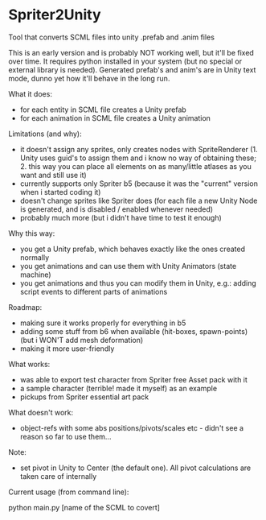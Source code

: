 Spriter2Unity
=============

Tool that converts SCML files into unity .prefab and .anim files

This is an early version and is probably NOT working well, but it'll be fixed over time. It requires python installed in your system (but no special or external library is needed). Generated prefab's and anim's are in Unity text mode, dunno yet how it'll behave in the long run.

What it does:
- for each entity in SCML file creates a Unity prefab
- for each animation in SCML file creates a Unity animation

Limitations (and why):
- it doesn't assign any sprites, only creates nodes with SpriteRenderer (1. Unity uses guid's to assign them and i know no way of obtaining these; 2. this way you can place all elements on as many/little atlases as you want and still use it)
- currently supports only Spriter b5 (because it was the "current" version when i started coding it)
- doesn't change sprites like Spriter does (for each file a new Unity Node is generated, and is disabled / enabled whenever needed)
- probably much more (but i didn't have time to test it enough)

Why this way:
- you get a Unity prefab, which behaves exactly like the ones created normally
- you get animations and can use them with Unity Animators (state machine)
- you get animations and thus you can modify them in Unity, e.g.: adding script events to different parts of animations

Roadmap:
- making sure it works properly for everything in b5
- adding some stuff from b6 when available (hit-boxes, spawn-points) (but i WON'T add mesh deformation)
- making it more user-friendly

What works:
- was able to export test character from Spriter free Asset pack with it
- a sample character (terrible! made it myself) as an example
- pickups from Spriter essential art pack

What doesn't work:
- object-refs with some abs positions/pivots/scales etc - didn't see a reason so far to use them...

Note:
- set pivot in Unity to Center (the default one). All pivot calculations are taken care of internally

Current usage (from command line):

python main.py [name of the SCML to covert]
